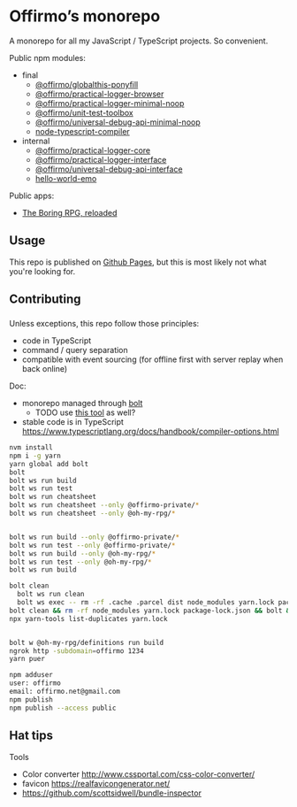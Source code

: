 # Offirmo’s monorepo

A monorepo for all my JavaScript / TypeScript projects. So convenient.

Public npm modules:
* final
	* [@offirmo/globalthis-ponyfill](https://www.npmjs.com/package/@offirmo/globalthis-ponyfill)
	* [@offirmo/practical-logger-browser](https://www.npmjs.com/package/@offirmo/practical-logger-browser)
	* [@offirmo/practical-logger-minimal-noop](https://www.npmjs.com/package/@offirmo/practical-logger-minimal-noop)
	* [@offirmo/unit-test-toolbox](https://www.npmjs.com/package/@offirmo/unit-test-toolbox)
	* [@offirmo/universal-debug-api-minimal-noop](https://www.npmjs.com/package/@offirmo/universal-debug-api-minimal-noop)
	* [node-typescript-compiler](https://www.npmjs.com/package/node-typescript-compiler)
* internal
	* [@offirmo/practical-logger-core](https://www.npmjs.com/package/@offirmo/practical-logger-core)
	* [@offirmo/practical-logger-interface](https://www.npmjs.com/package/@offirmo/practical-logger-interface)
	* [@offirmo/universal-debug-api-interface](https://www.npmjs.com/package/@offirmo/universal-debug-api-interface)
	* [hello-world-emo](https://www.npmjs.com/package/hello-world-emo)


Public apps:
* [The Boring RPG, reloaded](https://www.online-adventur.es/apps/the-boring-rpg/)


## Usage

This repo is published on [Github Pages](), but this is most likely not what you're looking for.


## Contributing

### 
Unless exceptions, this repo follow those principles:
- code in TypeScript
- command / query separation
- compatible with event sourcing (for offline first with server replay when back online)


Doc:
* monorepo managed through [bolt](https://github.com/boltpkg/bolt)
  * TODO use [this tool](https://www.npmjs.com/package/@atlaskit/build-releases) as well?
* stable code is in TypeScript https://www.typescriptlang.org/docs/handbook/compiler-options.html


```bash
nvm install
npm i -g yarn
yarn global add bolt
bolt
bolt ws run build
bolt ws run test
bolt ws run cheatsheet
bolt ws run cheatsheet --only @offirmo-private/*
bolt ws run cheatsheet --only @oh-my-rpg/*


bolt ws run build --only @offirmo-private/*
bolt ws run test --only @offirmo-private/*
bolt ws run build --only @oh-my-rpg/*
bolt ws run test --only @oh-my-rpg/*
bolt ws run build

bolt clean
  bolt ws run clean
  bolt ws exec -- rm -rf .cache .parcel dist node_modules yarn.lock package-lock.json yarn-error.log
bolt clean && rm -rf node_modules yarn.lock package-lock.json && bolt && yarn outdated && bolt build
npx yarn-tools list-duplicates yarn.lock


bolt w @oh-my-rpg/definitions run build
ngrok http -subdomain=offirmo 1234
yarn puer

npm adduser
user: offirmo
email: offirmo.net@gmail.com
npm publish
npm publish --access public
```


## Hat tips

Tools
- Color converter http://www.cssportal.com/css-color-converter/
- favicon https://realfavicongenerator.net/
- https://github.com/scottsidwell/bundle-inspector
